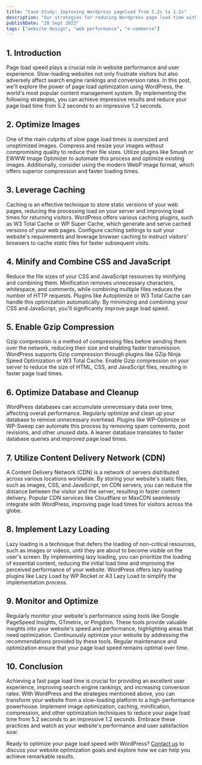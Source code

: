 ```yaml
---
title: "Case Study: Improving Wordpress pageload from 5.2s to 1.2s"
description: "Our strategies for reducing Wordpress page load time with impressive results for a client."
publishDate: "28 Sept 2023"
tags: ["website design", "web performance", "e-commerce"]
---
```



## 1. Introduction

Page load speed plays a crucial role in website performance and user experience. Slow-loading websites not only frustrate visitors but also adversely affect search engine rankings and conversion rates. In this post, we'll explore the power of page load optimization using WordPress, the world's most popular content management system. By implementing the following strategies, you can achieve impressive results and reduce your page load time from 5.2 seconds to an impressive 1.2 seconds.

## 2. Optimize Images

One of the main culprits of slow page load times is oversized and unoptimized images. Compress and resize your images without compromising quality to reduce their file sizes. Utilize plugins like Smush or EWWW Image Optimizer to automate this process and optimize existing images. Additionally, consider using the modern WebP image format, which offers superior compression and faster loading times.

## 3. Leverage Caching

Caching is an effective technique to store static versions of your web pages, reducing the processing load on your server and improving load times for returning visitors. WordPress offers various caching plugins, such as W3 Total Cache or WP Super Cache, which generate and serve cached versions of your web pages. Configure caching settings to suit your website's requirements and leverage browser caching to instruct visitors' browsers to cache static files for faster subsequent visits.

## 4. Minify and Combine CSS and JavaScript

Reduce the file sizes of your CSS and JavaScript resources by minifying and combining them. Minification removes unnecessary characters, whitespace, and comments, while combining multiple files reduces the number of HTTP requests. Plugins like Autoptimize or W3 Total Cache can handle this optimization automatically. By minimizing and combining your CSS and JavaScript, you'll significantly improve page load speed.

## 5. Enable Gzip Compression

Gzip compression is a method of compressing files before sending them over the network, reducing their size and enabling faster transmission. WordPress supports Gzip compression through plugins like GZip Ninja Speed Optimization or W3 Total Cache. Enable Gzip compression on your server to reduce the size of HTML, CSS, and JavaScript files, resulting in faster page load times.

## 6. Optimize Database and Cleanup

WordPress databases can accumulate unnecessary data over time, affecting overall performance. Regularly optimize and clean up your database to remove unnecessary overhead. Plugins like WP-Optimize or WP-Sweep can automate this process by removing spam comments, post revisions, and other unused data. A leaner database translates to faster database queries and improved page load times.

## 7. Utilize Content Delivery Network (CDN)

A Content Delivery Network (CDN) is a network of servers distributed across various locations worldwide. By storing your website's static files, such as images, CSS, and JavaScript, on CDN servers, you can reduce the distance between the visitor and the server, resulting in faster content delivery. Popular CDN services like Cloudflare or MaxCDN seamlessly integrate with WordPress, improving page load times for visitors across the globe.

## 8. Implement Lazy Loading

Lazy loading is a technique that defers the loading of non-critical resources, such as images or videos, until they are about to become visible on the user's screen. By implementing lazy loading, you can prioritize the loading of essential content, reducing the initial load time and improving the perceived performance of your website. WordPress offers lazy loading plugins like Lazy Load by WP Rocket or A3 Lazy Load to simplify the implementation process.

## 9. Monitor and Optimize

Regularly monitor your website's performance using tools like Google PageSpeed Insights, GTmetrix, or Pingdom. These tools provide valuable insights into your website's speed and performance, highlighting areas that need optimization. Continuously optimize your website by addressing the recommendations provided by these tools. Regular maintenance and optimization ensure that your page load speed remains optimal over time.

## 10. Conclusion

Achieving a fast page load time is crucial for providing an excellent user experience, improving search engine rankings, and increasing conversion rates. With WordPress and the strategies mentioned above, you can transform your website from a slow-loading platform to a high-performance powerhouse. Implement image optimization, caching, minification, compression, and other optimization techniques to reduce your page load time from 5.2 seconds to an impressive 1.2 seconds. Embrace these practices and watch as your website's performance and user satisfaction soar.

Ready to optimize your page load speed with WordPress? [Contact us](mailto:hi@aidxn.com) to discuss your website optimization goals and explore how we can help you achieve remarkable results.


